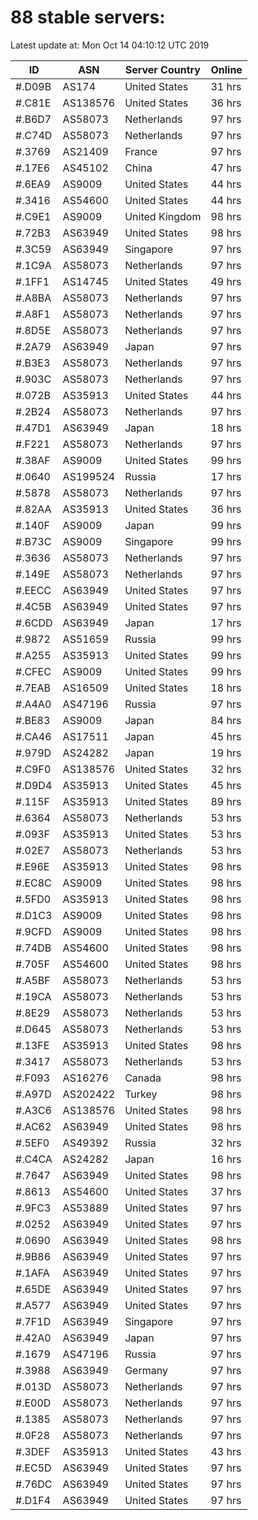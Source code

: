 # 88 stable servers:

Latest update at: Mon Oct 14 04:10:12 UTC 2019

| ID | ASN | Server Country | Online |
| -- | --- | -------------- | ------ |
| #.D09B | AS174 | United States | 31 hrs |
| #.C81E | AS138576 | United States | 36 hrs |
| #.B6D7 | AS58073 | Netherlands | 97 hrs |
| #.C74D | AS58073 | Netherlands | 97 hrs |
| #.3769 | AS21409 | France | 97 hrs |
| #.17E6 | AS45102 | China | 47 hrs |
| #.6EA9 | AS9009 | United States | 44 hrs |
| #.3416 | AS54600 | United States | 44 hrs |
| #.C9E1 | AS9009 | United Kingdom | 98 hrs |
| #.72B3 | AS63949 | United States | 98 hrs |
| #.3C59 | AS63949 | Singapore | 97 hrs |
| #.1C9A | AS58073 | Netherlands | 97 hrs |
| #.1FF1 | AS14745 | United States | 49 hrs |
| #.A8BA | AS58073 | Netherlands | 97 hrs |
| #.A8F1 | AS58073 | Netherlands | 97 hrs |
| #.8D5E | AS58073 | Netherlands | 97 hrs |
| #.2A79 | AS63949 | Japan | 97 hrs |
| #.B3E3 | AS58073 | Netherlands | 97 hrs |
| #.903C | AS58073 | Netherlands | 97 hrs |
| #.072B | AS35913 | United States | 44 hrs |
| #.2B24 | AS58073 | Netherlands | 97 hrs |
| #.47D1 | AS63949 | Japan | 18 hrs |
| #.F221 | AS58073 | Netherlands | 97 hrs |
| #.38AF | AS9009 | United States | 99 hrs |
| #.0640 | AS199524 | Russia | 17 hrs |
| #.5878 | AS58073 | Netherlands | 97 hrs |
| #.82AA | AS35913 | United States | 36 hrs |
| #.140F | AS9009 | Japan | 99 hrs |
| #.B73C | AS9009 | Singapore | 99 hrs |
| #.3636 | AS58073 | Netherlands | 97 hrs |
| #.149E | AS58073 | Netherlands | 97 hrs |
| #.EECC | AS63949 | United States | 97 hrs |
| #.4C5B | AS63949 | United States | 97 hrs |
| #.6CDD | AS63949 | Japan | 17 hrs |
| #.9872 | AS51659 | Russia | 99 hrs |
| #.A255 | AS35913 | United States | 99 hrs |
| #.CFEC | AS9009 | United States | 99 hrs |
| #.7EAB | AS16509 | United States | 18 hrs |
| #.A4A0 | AS47196 | Russia | 97 hrs |
| #.BE83 | AS9009 | Japan | 84 hrs |
| #.CA46 | AS17511 | Japan | 45 hrs |
| #.979D | AS24282 | Japan | 19 hrs |
| #.C9F0 | AS138576 | United States | 32 hrs |
| #.D9D4 | AS35913 | United States | 45 hrs |
| #.115F | AS35913 | United States | 89 hrs |
| #.6364 | AS58073 | Netherlands | 53 hrs |
| #.093F | AS35913 | United States | 53 hrs |
| #.02E7 | AS58073 | Netherlands | 53 hrs |
| #.E96E | AS35913 | United States | 98 hrs |
| #.EC8C | AS9009 | United States | 98 hrs |
| #.5FD0 | AS35913 | United States | 98 hrs |
| #.D1C3 | AS9009 | United States | 98 hrs |
| #.9CFD | AS9009 | United States | 98 hrs |
| #.74DB | AS54600 | United States | 98 hrs |
| #.705F | AS54600 | United States | 98 hrs |
| #.A5BF | AS58073 | Netherlands | 53 hrs |
| #.19CA | AS58073 | Netherlands | 53 hrs |
| #.8E29 | AS58073 | Netherlands | 53 hrs |
| #.D645 | AS58073 | Netherlands | 53 hrs |
| #.13FE | AS35913 | United States | 98 hrs |
| #.3417 | AS58073 | Netherlands | 53 hrs |
| #.F093 | AS16276 | Canada | 98 hrs |
| #.A97D | AS202422 | Turkey | 98 hrs |
| #.A3C6 | AS138576 | United States | 98 hrs |
| #.AC62 | AS63949 | United States | 98 hrs |
| #.5EF0 | AS49392 | Russia | 32 hrs |
| #.C4CA | AS24282 | Japan | 16 hrs |
| #.7647 | AS63949 | United States | 98 hrs |
| #.8613 | AS54600 | United States | 37 hrs |
| #.9FC3 | AS53889 | United States | 97 hrs |
| #.0252 | AS63949 | United States | 97 hrs |
| #.0690 | AS63949 | United States | 98 hrs |
| #.9B86 | AS63949 | United States | 97 hrs |
| #.1AFA | AS63949 | United States | 97 hrs |
| #.65DE | AS63949 | United States | 97 hrs |
| #.A577 | AS63949 | United States | 97 hrs |
| #.7F1D | AS63949 | Singapore | 97 hrs |
| #.42A0 | AS63949 | Japan | 97 hrs |
| #.1679 | AS47196 | Russia | 97 hrs |
| #.3988 | AS63949 | Germany | 97 hrs |
| #.013D | AS58073 | Netherlands | 97 hrs |
| #.E00D | AS58073 | Netherlands | 97 hrs |
| #.1385 | AS58073 | Netherlands | 97 hrs |
| #.0F28 | AS58073 | Netherlands | 97 hrs |
| #.3DEF | AS35913 | United States | 43 hrs |
| #.EC5D | AS63949 | United States | 97 hrs |
| #.76DC | AS63949 | United States | 97 hrs |
| #.D1F4 | AS63949 | United States | 97 hrs |

